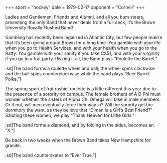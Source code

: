 +++
sport = "hockey"
date = 1979-02-17
opponent = "Cornell"
+++

Ladies and Gentlemen, Friends and Alumni, and all you bum steers, presenting the only Band that never deals from a full deck, it’s the Brown University Royally Flushed Band!

Gambling has recently been legalized in Atlantic City, but few people realize that it’s been going around Brown for a long time. You gamble with your life when you go to Health Services, and with your health when you go to the Ratty. You gamble with your sanity if you take CS51, and with your virginity if you go to a frat party. Risking it all, the Band plays “Roulette the Barrel.”

:sd[The band forms a roulette wheel and ball; the wheel spins clockwise and the ball spins counterclockwise while the band plays “Beer Barrel Polka.”]

The spring sport of frat rushin’ roulette is a little different this year due to the presence of a sorority on campus. The female brothers of A D Phi must wonder whether the sisters of Alpha Chi Omega will take in male members. Or if not, will men eventually force their way in? Will the sorority get the dormitory the want, as they believe that “Diman is a Girl’s Best Friend?” Saluting these women, we play “Thank Heaven for Little Girls.”

:sd[The band forms a diamond, and by folding in the sides, becomes an “X.”]

Be back in two weeks when the Brown Band takes New Hampshire for granite.

:sd[The band counterskates to “Ever True.”]
